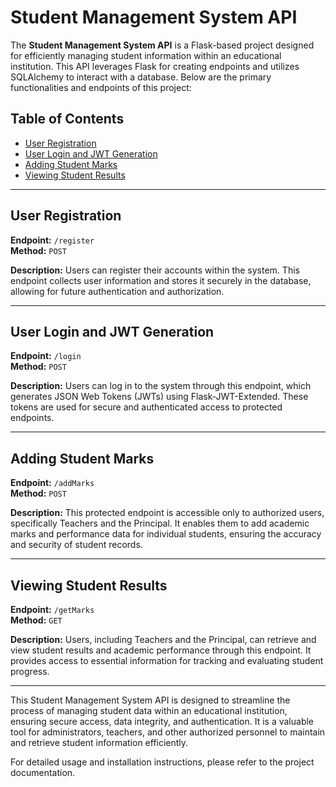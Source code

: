 # Student Management System API

The **Student Management System API** is a Flask-based project designed for efficiently managing student information within an educational institution. This API leverages Flask for creating endpoints and utilizes SQLAlchemy to interact with a database. Below are the primary functionalities and endpoints of this project:

## Table of Contents
- [User Registration](#user-registration)
- [User Login and JWT Generation](#user-login-and-jwt-generation)
- [Adding Student Marks](#adding-student-marks)
- [Viewing Student Results](#viewing-student-results)

---

## User Registration

**Endpoint:** `/register`  
**Method:** `POST`

**Description:** Users can register their accounts within the system. This endpoint collects user information and stores it securely in the database, allowing for future authentication and authorization.

---

## User Login and JWT Generation

**Endpoint:** `/login`  
**Method:** `POST`

**Description:** Users can log in to the system through this endpoint, which generates JSON Web Tokens (JWTs) using Flask-JWT-Extended. These tokens are used for secure and authenticated access to protected endpoints.

---

## Adding Student Marks

**Endpoint:** `/addMarks`  
**Method:** `POST`

**Description:** This protected endpoint is accessible only to authorized users, specifically Teachers and the Principal. It enables them to add academic marks and performance data for individual students, ensuring the accuracy and security of student records.

---

## Viewing Student Results

**Endpoint:** `/getMarks`  
**Method:** `GET`

**Description:** Users, including Teachers and the Principal, can retrieve and view student results and academic performance through this endpoint. It provides access to essential information for tracking and evaluating student progress.

---

This Student Management System API is designed to streamline the process of managing student data within an educational institution, ensuring secure access, data integrity, and authentication. It is a valuable tool for administrators, teachers, and other authorized personnel to maintain and retrieve student information efficiently.

For detailed usage and installation instructions, please refer to the project documentation.
